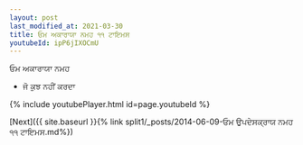 ```yaml
---
layout: post
last_modified_at: 2021-03-30
title: ਓਮ ਅਕਾਰਾਯਾ ਨਮਹ ੧੧ ਟਾਇਮਸ
youtubeId: ipP6jIXOCmU
---
```

 
 
 ਓਮ ਅਕਾਰਾਯਾ ਨਮਹ  
 
 -  ਜੋ ਕੁਝ ਨਹੀਂ ਕਰਦਾ 
 
  
 
  
 
 
 
 
 
 


{% include youtubePlayer.html id=page.youtubeId %}
 
[Next]({{ site.baseurl }}{% link  split1/_posts/2014-06-09-ਓਮ ਉਪਦੇਸਕ੍ਰਾਯ ਨਮਹ ੧੧ ਟਾਇਮਸ.md%})
 
